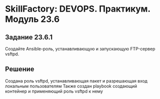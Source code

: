 # SkillFactory: DEVOPS. Практикум. Модуль 23.6

## Задание 23.6.1

Создайте Ansible-роль, устанавливающую и запускающую FTP-сервер vsftpd.

## Решение

Создана роль vsftpd, устанавливающая пакет и разрешающая вход локальным пользователям
Также создан playbook создающий контейнер и применяющий роль vsftpd к нему
